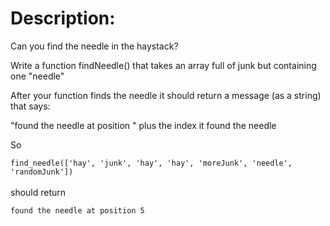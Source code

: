 # Description:

Can you find the needle in the haystack?  

Write a function findNeedle() that takes an array full of junk but containing one "needle"  

After your function finds the needle it should return a message (as a string) that says:  

"found the needle at position " plus the index it found the needle  

So  

`find_needle(['hay', 'junk', 'hay', 'hay', 'moreJunk', 'needle', 'randomJunk'])`  <br><br>
should return

`found the needle at position 5`